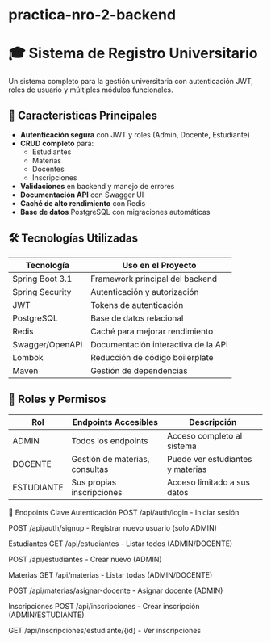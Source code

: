 # practica-nro-2-backend
# 🎓 Sistema de Registro Universitario

Un sistema completo para la gestión universitaria con autenticación JWT, roles de usuario y múltiples módulos funcionales.

## 🌟 Características Principales

- **Autenticación segura** con JWT y roles (Admin, Docente, Estudiante)
- **CRUD completo** para:
  - Estudiantes
  - Materias
  - Docentes
  - Inscripciones
- **Validaciones** en backend y manejo de errores
- **Documentación API** con Swagger UI
- **Caché de alto rendimiento** con Redis
- **Base de datos** PostgreSQL con migraciones automáticas

## 🛠 Tecnologías Utilizadas

| Tecnología         | Uso en el Proyecto                     |
|--------------------|----------------------------------------|
| Spring Boot 3.1    | Framework principal del backend        |
| Spring Security    | Autenticación y autorización           |
| JWT               | Tokens de autenticación                |
| PostgreSQL        | Base de datos relacional               |
| Redis             | Caché para mejorar rendimiento         |
| Swagger/OpenAPI   | Documentación interactiva de la API     |
| Lombok            | Reducción de código boilerplate        |
| Maven             | Gestión de dependencias                |


## 🔐 Roles y Permisos

| Rol        | Endpoints Accesibles                     | Descripción                     |
|------------|------------------------------------------|---------------------------------|
| ADMIN      | Todos los endpoints                      | Acceso completo al sistema      |
| DOCENTE    | Gestión de materias, consultas           | Puede ver estudiantes y materias|
| ESTUDIANTE | Sus propias inscripciones                | Acceso limitado a sus datos     |

📌 Endpoints Clave
Autenticación
POST /api/auth/login - Iniciar sesión

POST /api/auth/signup - Registrar nuevo usuario (solo ADMIN)

Estudiantes
GET /api/estudiantes - Listar todos (ADMIN/DOCENTE)

POST /api/estudiantes - Crear nuevo (ADMIN)

Materias
GET /api/materias - Listar todas (ADMIN/DOCENTE)

POST /api/materias/asignar-docente - Asignar docente (ADMIN)

Inscripciones
POST /api/inscripciones - Crear inscripción (ADMIN/ESTUDIANTE)

GET /api/inscripciones/estudiante/{id} - Ver inscripciones
